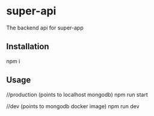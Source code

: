 # super-api

The backend api for super-app

## Installation

npm i

## Usage

//production (points to localhost mongodb)
npm run start

//dev (points to mongodb docker image)
npm run dev
